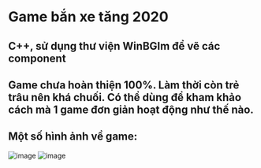 # Game bắn xe tăng 2020
## C++, sử dụng thư viện WinBGIm để vẽ các component
## Game chưa hoàn thiện 100%. Làm thời còn trẻ trâu nên khá chuối. Có thể dùng để kham khảo cách mà 1 game đơn giản hoạt động như thế nào.
## Một số hình ảnh về game:
![image](https://user-images.githubusercontent.com/91323621/186204748-a1f552f3-dcb1-453d-8ff5-c3c06dab12ff.png)
![image](https://user-images.githubusercontent.com/91323621/186204846-7d2ce02b-0090-4dc3-8b71-a226588d746b.png)

